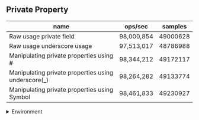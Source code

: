 ## Private Property

|name|ops/sec|samples|
|-|-|-|
|Raw usage private field|98,000,854|49000628|
|Raw usage underscore usage|97,513,017|48786988|
|Manipulating private properties using #|98,344,212|49172117|
|Manipulating private properties using underscore(_)|98,264,282|49133774|
|Manipulating private properties using Symbol|98,461,833|49230927|


<details>
<summary>Environment</summary>

* __Machine:__ linux x64 | 4 vCPUs | 7.6GB Mem
* __Run:__ Fri Oct 17 2025 16:41:54 GMT+0000 (Coordinated Universal Time)
* __Node:__ `v24.4.1`
</details>

<!--
{"environment":{"platform":"linux","arch":"x64","cpus":4,"totalMemory":7.59783935546875},"benchmarks":[{"name":"Raw usage private field","samples":49000628,"opsSec":98000854.3924987},{"name":"Raw usage underscore usage","samples":48786988,"opsSec":97513017.88215736},{"name":"Manipulating private properties using #","samples":49172117,"opsSec":98344212.95433843},{"name":"Manipulating private properties using underscore(_)","samples":49133774,"opsSec":98264282.6778866},{"name":"Manipulating private properties using Symbol","samples":49230927,"opsSec":98461833.91378587}]}-->
